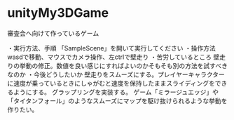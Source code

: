 # unityMy3DGame
審査会へ向けて作っているゲーム

・実行方法、手順
「SampleScene」を開いて実行してください
・操作方法
wasdで移動、マウスでカメラ操作、左ctrlで壁走り
・苦労しているところ
壁走りの挙動の修正。数値を良い感じにすればよいのかそもそも別の方法を試すべきなのか
・今後どうしたいか
壁走りをスムーズにする。プレイヤーキャラクターに速度が乗っているときにしゃがむと速度を保持したままスライディングをできるようにする。
グラップリングを実装する。
ゲーム「ミラージュエッジ」や「タイタンフォール」のようなスムーズにマップを駆け抜けられるような挙動を作りたい。


